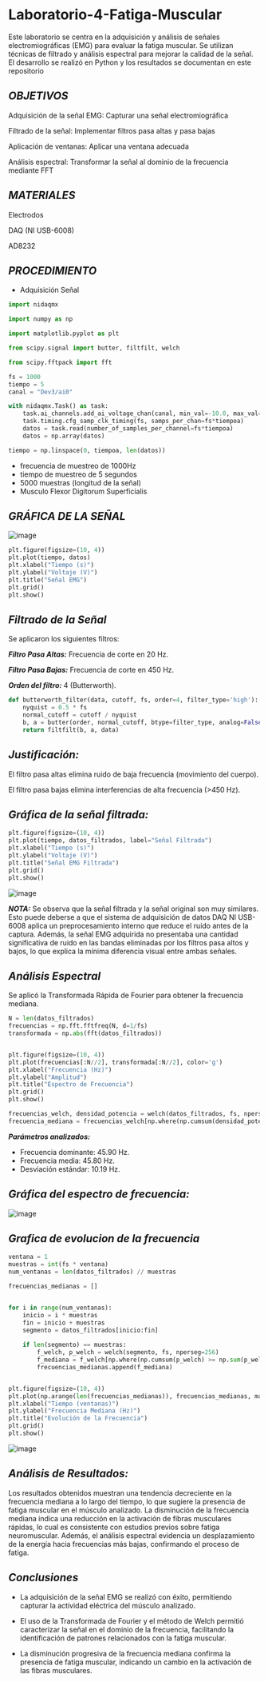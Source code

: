 # Laboratorio-4-Fatiga-Muscular
Este laboratorio se centra en la adquisición y análisis de señales electromiográficas (EMG) para evaluar la fatiga muscular. Se utilizan técnicas de filtrado y análisis espectral para mejorar la calidad de la señal. El desarrollo se realizó en Python y los resultados se documentan en este repositorio

## ***OBJETIVOS***
Adquisición de la señal EMG: Capturar una señal electromiográfica

Filtrado de la señal: Implementar filtros pasa altas y pasa bajas

Aplicación de ventanas: Aplicar una ventana adecuada

Análisis espectral: Transformar la señal al dominio de la frecuencia mediante FFT
## ***MATERIALES***
Electrodos

DAQ (NI USB-6008)

AD8232
## ***PROCEDIMIENTO*** 
- Adquisición Señal
```python
import nidaqmx

import numpy as np

import matplotlib.pyplot as plt

from scipy.signal import butter, filtfilt, welch

from scipy.fftpack import fft

fs = 1000  
tiempo = 5
canal = "Dev3/ai0" 

with nidaqmx.Task() as task:
    task.ai_channels.add_ai_voltage_chan(canal, min_val=-10.0, max_val=10.0)  
    task.timing.cfg_samp_clk_timing(fs, samps_per_chan=fs*tiempoa)
    datos = task.read(number_of_samples_per_channel=fs*tiempoa)
    datos = np.array(datos)

tiempo = np.linspace(0, tiempoa, len(datos))

```
- frecuencia de muestreo de 1000Hz
- tiempo de muestreo de 5 segundos 
- 5000 muestras (longitud de la señal)
- Musculo  Flexor Digitorum Superficialis


## ***GRÁFICA DE LA SEÑAL***

![image](https://github.com/SofiaCardona-05/Laboratorio-4-Fatiga-Muscular/blob/main/WhatsApp%20Image%202025-03-26%20at%2012.23.46%20AM.jpeg)

```python
plt.figure(figsize=(10, 4))
plt.plot(tiempo, datos)
plt.xlabel("Tiempo (s)")
plt.ylabel("Voltaje (V)")
plt.title("Señal EMG")
plt.grid()
plt.show()
```

## ***Filtrado de la Señal***
Se aplicaron los siguientes filtros:

***Filtro Pasa Altas:*** Frecuencia de corte en 20 Hz.

***Filtro Pasa Bajas:*** Frecuencia de corte en 450 Hz.

***Orden del filtro:*** 4 (Butterworth).
```python
def butterworth_filter(data, cutoff, fs, order=4, filter_type='high'):
    nyquist = 0.5 * fs  
    normal_cutoff = cutoff / nyquist
    b, a = butter(order, normal_cutoff, btype=filter_type, analog=False)
    return filtfilt(b, a, data)
```

## ***Justificación:***
El filtro pasa altas elimina ruido de baja frecuencia (movimiento del cuerpo).

El filtro pasa bajas elimina interferencias de alta frecuencia (>450 Hz).

## ***Gráfica de la señal filtrada:***
```python
plt.figure(figsize=(10, 4))
plt.plot(tiempo, datos_filtrados, label="Señal Filtrada")
plt.xlabel("Tiempo (s)")
plt.ylabel("Voltaje (V)")
plt.title("Señal EMG Filtrada")
plt.grid()
plt.show()
```
![image](https://github.com/SofiaCardona-05/Laboratorio-4-Fatiga-Muscular/blob/main/WhatsApp%20Image%202025-03-26%20at%2012.24.09%20AM.jpeg)

***NOTA:*** Se observa que la señal filtrada y la señal original son muy similares. Esto puede deberse a que el sistema de adquisición de datos DAQ NI USB-6008 aplica un preprocesamiento interno que reduce el ruido antes de la captura. Además, la señal EMG adquirida no presentaba una cantidad significativa de ruido en las bandas eliminadas por los filtros pasa altos y bajos, lo que explica la mínima diferencia visual entre ambas señales.

## ***Análisis Espectral***
Se aplicó la Transformada Rápida de Fourier para obtener la frecuencia mediana.
```python
N = len(datos_filtrados)  
frecuencias = np.fft.fftfreq(N, d=1/fs)  
transformada = np.abs(fft(datos_filtrados)) 


plt.figure(figsize=(10, 4))
plt.plot(frecuencias[:N//2], transformada[:N//2], color='g')
plt.xlabel("Frecuencia (Hz)")
plt.ylabel("Amplitud")
plt.title("Espectro de Frecuencia")
plt.grid()
plt.show()

frecuencias_welch, densidad_potencia = welch(datos_filtrados, fs, nperseg=1024)
frecuencia_mediana = frecuencias_welch[np.where(np.cumsum(densidad_potencia) >= np.sum(densidad_potencia) / 2)[0][0]]
```

***Parámetros analizados:***
- Frecuencia dominante: 45.90 Hz.
- Frecuencia media: 45.80 Hz.
- Desviación estándar: 10.19 Hz.
  
## ***Gráfica del espectro de frecuencia:***
![image](https://github.com/SofiaCardona-05/Laboratorio-4-Fatiga-Muscular/blob/main/WhatsApp%20Image%202025-03-26%20at%2012.24.32%20AM.jpeg)

## ***Grafica de evolucion de la frecuencia***
```python
ventana = 1
muestras = int(fs * ventana)  
num_ventanas = len(datos_filtrados) // muestras  

frecuencias_medianas = []


for i in range(num_ventanas):
    inicio = i * muestras
    fin = inicio + muestras
    segmento = datos_filtrados[inicio:fin]
    
    if len(segmento) == muestras:
        f_welch, p_welch = welch(segmento, fs, nperseg=256)
        f_mediana = f_welch[np.where(np.cumsum(p_welch) >= np.sum(p_welch) / 2)[0][0]]
        frecuencias_medianas.append(f_mediana)


plt.figure(figsize=(10, 4))
plt.plot(np.arange(len(frecuencias_medianas)), frecuencias_medianas, marker='o', linestyle='-', color='m')
plt.xlabel("Tiempo (ventanas)")
plt.ylabel("Frecuencia Mediana (Hz)")
plt.title("Evolución de la Frecuencia")
plt.grid()
plt.show()
```
![image](https://github.com/SofiaCardona-05/Laboratorio-4-Fatiga-Muscular/blob/main/WhatsApp%20Image%202025-03-26%20at%2012.24.50%20AM.jpeg)

## ***Análisis de Resultados:***

Los resultados obtenidos muestran una tendencia decreciente en la frecuencia mediana a lo largo del tiempo, lo que sugiere la presencia de fatiga muscular en el músculo analizado. La disminución de la frecuencia mediana indica una reducción en la activación de fibras musculares rápidas, lo cual es consistente con estudios previos sobre fatiga neuromuscular. Además, el análisis espectral evidencia un desplazamiento de la energía hacia frecuencias más bajas, confirmando el proceso de fatiga.

## ***Conclusiones***

- La adquisición de la señal EMG se realizó con éxito, permitiendo capturar la actividad eléctrica del músculo analizado.

- El uso de la Transformada de Fourier y el método de Welch permitió caracterizar la señal en el dominio de la frecuencia, facilitando la identificación de patrones relacionados con la fatiga muscular.

- La disminución progresiva de la frecuencia mediana confirma la presencia de fatiga muscular, indicando un cambio en la activación de las fibras musculares.





